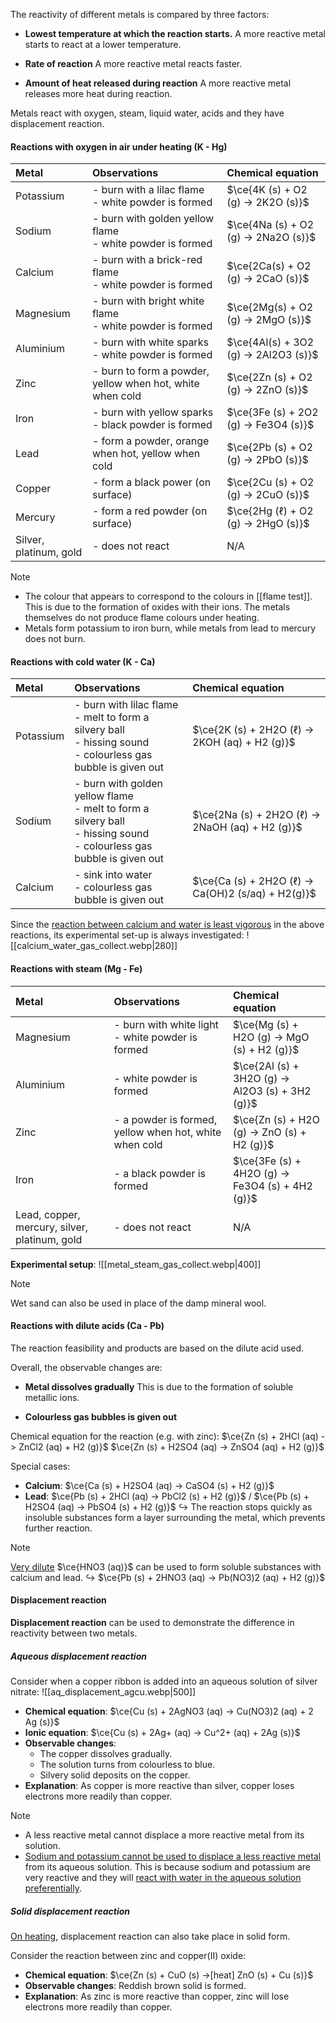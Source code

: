 The reactivity of different metals is compared by three factors:
- **Lowest temperature at which the reaction starts.**
  A more reactive metal starts to react at a lower temperature.

- **Rate of reaction**
  A more reactive metal reacts faster.

- **Amount of heat released during reaction**
  A more reactive metal releases more heat during reaction.

Metals react with oxygen, steam, liquid water, acids and they have displacement reaction.

#### Reactions with oxygen in air under heating (K - Hg)

| Metal | Observations | Chemical equation |
| :--- | :--- | :--- |
| Potassium | - burn with a lilac flame<br>- white powder is formed | $\ce{4K (s) + O2 (g) -> 2K2O (s)}$ |
| Sodium | - burn with golden yellow flame<br>- white powder is formed | $\ce{4Na (s) + O2 (g) -> 2Na2O (s)}$ |
| Calcium | - burn with a brick-red flame<br>- white powder is formed | $\ce{2Ca(s) + O2 (g) -> 2CaO (s)}$ |
| Magnesium | - burn with bright white flame<br>- white powder is formed | $\ce{2Mg(s) + O2 (g) -> 2MgO (s)}$ |
| Aluminium | - burn with white sparks<br>- white powder is formed | $\ce{4Al(s) + 3O2 (g) -> 2Al2O3 (s)}$ |
| Zinc | - burn to form a powder, yellow when hot, white when cold | $\ce{2Zn (s) + O2 (g) -> 2ZnO (s)}$ |
| Iron | - burn with yellow sparks<br>- black powder is formed | $\ce{3Fe (s) + 2O2 (g) -> Fe3O4 (s)}$ |
| Lead | - form a powder, orange when hot, yellow when cold | $\ce{2Pb (s) + O2 (g) -> 2PbO (s)}$ |
| Copper | - form a black power (on surface) | $\ce{2Cu (s) + O2 (g) -> 2CuO (s)}$ |
| Mercury | - form a red powder (on surface) | $\ce{2Hg (ℓ) + O2 (g) -> 2HgO (s)}$ |
| Silver, platinum, gold | - does not react | N/A |

> [!note]
> - The colour that appears to correspond to the colours in [[flame test]]. This is due to the formation of oxides with their ions. The metals themselves do not produce flame colours under heating.
> - Metals form potassium to iron burn, while metals from lead to mercury does not burn.

#### Reactions with cold water (K - Ca)

| Metal | Observations | Chemical equation |
| :--- | :--- | :--- |
| Potassium | - burn with lilac flame<br>- melt to form a silvery ball<br>- hissing sound<br>- colourless gas bubble is given out | $\ce{2K (s) + 2H2O (ℓ) -> 2KOH (aq) + H2 (g)}$ |
| Sodium | - burn with golden yellow flame<br>- melt to form a silvery ball<br>- hissing sound<br>- colourless gas bubble is given out | $\ce{2Na (s) + 2H2O (ℓ) -> 2NaOH (aq) + H2 (g)}$ |
| Calcium | - sink into water<br>- colourless gas bubble is given out | $\ce{Ca (s) + 2H2O (ℓ) -> Ca(OH)2 (s/aq) + H2(g)}$ |

Since the <u>reaction between calcium and water is least vigorous</u> in the above reactions, its experimental set-up is always investigated:
![[calcium_water_gas_collect.webp|280]]

#### Reactions with steam (Mg - Fe)

| Metal | Observations | Chemical equation |
| :--- | :--- | :--- |
| Magnesium | - burn with white light<br>- white powder is formed | $\ce{Mg (s) + H2O (g) -> MgO (s) + H2 (g)}$ |
| Aluminium | - white powder is formed | $\ce{2Al (s) + 3H2O (g) -> Al2O3 (s) + 3H2 (g)}$ |
| Zinc | - a powder is formed, yellow when hot, white when cold | $\ce{Zn (s) + H2O (g) -> ZnO (s) + H2 (g)}$ |
| Iron | - a black powder is formed | $\ce{3Fe (s) + 4H2O (g) -> Fe3O4 (s) + 4H2 (g)}$ |
| Lead, copper, mercury, silver, platinum, gold | - does not react | N/A |

**Experimental setup**:
![[metal_steam_gas_collect.webp|400]]

> [!note]
> Wet sand can also be used in place of the damp mineral wool.

#### Reactions with dilute acids (Ca - Pb)
The reaction feasibility and products are based on the dilute acid used.

Overall, the observable changes are:
- **Metal dissolves gradually**
  This is due to the formation of soluble metallic ions.

- **Colourless gas bubbles is given out**

Chemical equation for the reaction (e.g. with zinc):
$\ce{Zn (s) + 2HCl (aq) -> ZnCl2 (aq) + H2 (g)}$
$\ce{Zn (s) + H2SO4 (aq) -> ZnSO4 (aq) + H2 (g)}$

Special cases:
- **Calcium**: $\ce{Ca (s) + H2SO4 (aq) -> CaSO4 (s) + H2 (g)}$
- **Lead**: $\ce{Pb (s) + 2HCl (aq) -> PbCl2 (s) + H2 (g)}$ / $\ce{Pb (s) + H2SO4 (aq) -> PbSO4 (s) + H2 (g)}$
↪️ The reaction stops quickly as insoluble substances form a layer surrounding the metal, which prevents further reaction.

> [!note]
> <u>Very dilute</u> $\ce{HNO3 (aq)}$ can be used to form soluble substances with calcium and lead.
> ↪️ $\ce{Pb (s) + 2HNO3 (aq) -> Pb(NO3)2 (aq) + H2 (g)}$

#### Displacement reaction
**Displacement reaction** can be used to demonstrate the difference in reactivity between two metals.

##### Aqueous displacement reaction
Consider when a copper ribbon is added into an aqueous solution of silver nitrate:
![[aq_displacement_agcu.webp|500]]
- **Chemical equation**: $\ce{Cu (s) + 2AgNO3 (aq) -> Cu(NO3)2 (aq) + 2 Ag (s)}$
- **Ionic equation**: $\ce{Cu (s) + 2Ag+ (aq) -> Cu^2+ (aq) + 2Ag (s)}$
- **Observable changes**:
	- The copper dissolves gradually.
	- The solution turns from colourless to blue.
	- Silvery solid deposits on the copper.
- **Explanation**: As copper is more reactive than silver, copper loses electrons more readily than copper.

> [!note]
> - A less reactive metal cannot displace a more reactive metal from its solution.
> - <u>Sodium and potassium cannot be used to displace a less reactive metal</u> from its aqueous solution. This is because sodium and potassium are very reactive and they will <u>react with water in the aqueous solution preferentially</u>.

##### Solid displacement reaction
<u>On heating</u>, displacement reaction can also take place in solid form.

Consider the reaction between zinc and copper(II) oxide:
- **Chemical equation**: $\ce{Zn (s) + CuO (s) ->[heat] ZnO (s) + Cu (s)}$
- **Observable changes**: Reddish brown solid is formed.
- **Explanation**: As zinc is more reactive than copper, zinc will lose electrons more readily than copper.

